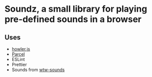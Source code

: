 # Soundz, a small library for playing pre-defined sounds in a browser

## Uses

- [howler.js](https://github.com/goldfire/howler.js)
- [Parcel](https://parceljs.org/)
- ESLint
- Prettier
- Sounds from [wtw-sounds](https://github.com/bholmesdev/wtw-sounds)
